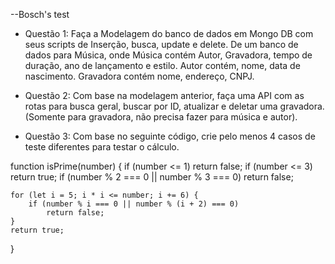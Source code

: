 --Bosch's test

 - Questão 1: Faça a Modelagem do banco de dados em Mongo DB com seus scripts de Inserção, busca, update e delete. De um banco de dados para Música, onde Música contém Autor, Gravadora, tempo de duração, ano de lançamento e estilo. Autor contém, nome, data de nascimento. Gravadora contém nome, endereço, CNPJ.

 - Questão 2: Com base na modelagem anterior, faça uma API com as rotas para busca geral, buscar por ID, atualizar e deletar uma gravadora. (Somente para gravadora, não precisa fazer para música e autor).

 - Questão 3: Com base no seguinte código, crie pelo menos 4 casos de teste diferentes para testar o cálculo.

function isPrime(number) {
    if (number <= 1) 
        return false;
    if (number <= 3) 
        return true;
    if (number % 2 === 0 || number % 3 === 0) 
        return false;
    
    for (let i = 5; i * i <= number; i += 6) {
        if (number % i === 0 || number % (i + 2) === 0) 
            return false;
    }
    return true;
}